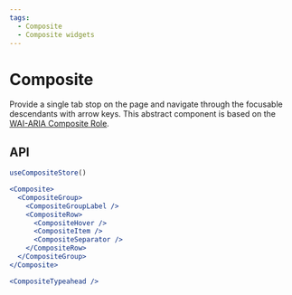 ```yaml
---
tags:
  - Composite
  - Composite widgets
---
```


# Composite

<div data-description>

Provide a single tab stop on the page and navigate through the focusable descendants with arrow keys. This abstract component is based on the [WAI-ARIA Composite Role](https://w3c.github.io/aria/#composite).

</div>

<div data-tags></div>

## API

```jsx
useCompositeStore()

<Composite>
  <CompositeGroup>
    <CompositeGroupLabel />
    <CompositeRow>
      <CompositeHover />
      <CompositeItem />
      <CompositeSeparator />
    </CompositeRow>
  </CompositeGroup>
</Composite>

<CompositeTypeahead />
```

